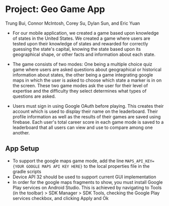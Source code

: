 # Project: Geo Game App
Trung Bui, Connor McIntosh, Corey Su, Dylan Sun, and Eric Yuan
 
 * For our mobile application, we created a game based upon knowledge of states in the United States. We created a game where users are tested upon their knowledge of states and rewarded for correctly guessing the state's capital, knowing the state based upon its geographical shape, or other facts and information about each state.

* The game consists of two modes: One being a multiple choice quiz game where users are asked questions about geographical or historical information about states, the other being a game integrating google maps in which the user is asked to choose which state a marker is in on the screen. These two game modes ask the user for their level of expertise and the difficulty they select determines what types of questions are asked.

* Users must sign in using Google OAuth before playing. This creates their account which is used to display their name on the leaderboard. Their profile information as well as the results of their games are saved using firebase. Each user's total career score in each game mode is saved to a leaderboard that all users can view and use to compare among one another.

## App Setup
* To support the google maps game mode, add the line `MAPS_API_KEY={YOUR GOOGLE MAPS API KEY HERE}` to the local properties file in the gradle scripts
* Device API 32 should be used to support current GUI implementation
* In order for the google maps fragments to show, you must install Google Play services on Android Studio. This is achieved by navigating to Tools (in the toolbar) > SDK Manager > SDK Tools, checking the Google Play services checkbox, and clicking Apply and Ok
